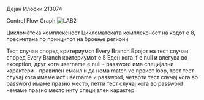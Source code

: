 Дејан Илоски 213074

Control Flow Graph
![LAB2](https://github.com/dejan-i/SI_2023_lab2_213074/assets/130294632/ac858701-d3f9-4042-96b6-ac88fdfb933a)

Цикломатска комплексност
  Цикломатската комплексност на кодот е 8, пресметана по принципот на броење региони

Тест случаи според критериумот Every Branch
  Бројот на тест случаи според Every Branch критериумот е 5
    Еден кога if e null и влегува во exception, друг кога username e null - password има специјални карактери - правилен емаил и да нема match vo првиот loop, трет тест случај кога имаме ист username и password, четврти тест случај кога во password имаме празно место, петти тест случај кога во password немаме празно место ниту специјален карактер
